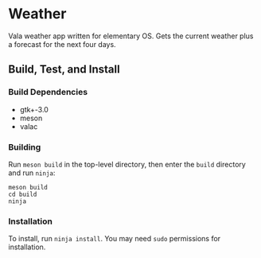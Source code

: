 # Weather

Vala weather app written for elementary OS. Gets the current weather plus a forecast for the next four days.

## Build, Test, and Install

### Build Dependencies

+ gtk+-3.0
+ meson
+ valac

### Building

Run `meson build` in the top-level directory, then enter the `build` directory and run `ninja`:

	meson build
	cd build
	ninja

### Installation

To install, run `ninja install`. You may need `sudo` permissions for installation.
